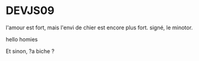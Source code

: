 # DEVJS09


l'amour est fort, mais l'envi de chier est encore plus fort.
signé, le minotor.

hello homies




Et sinon, ?a biche ?

